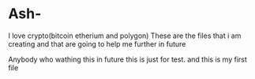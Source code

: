 # Ash-
I love crypto(bitcoin etherium and polygon)
These are the files that i am creating and that are going to help me further in future 

Anybody who wathing this in future this is just for test. and this is my first file
